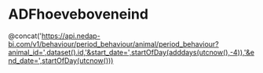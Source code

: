# ADFhoeveboveneind

@concat('https://api.nedap-bi.com/v1/behaviour/period_behaviour/animal/period_behaviour?animal_id=',dataset().id,'&start_date=',startOfDay(adddays(utcnow(),-4)),'&end_date=',startOfDay(utcnow()))

